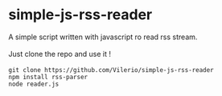 # simple-js-rss-reader
A simple script written with javascript ro read rss stream. <br/>
<br/>
Just clone the repo and use it !<br/> <br/>
``git clone https://github.com/Vilerio/simple-js-rss-reader`` <br/>
``npm install rss-parser`` <br/>
``node reader.js``
